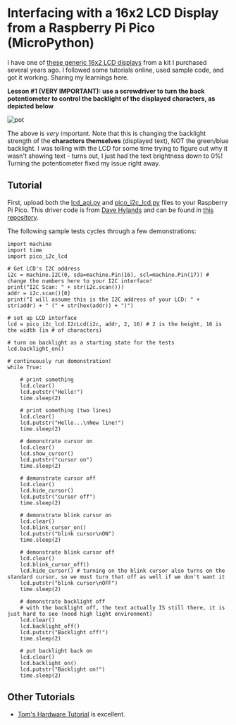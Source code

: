 # Interfacing with a 16x2 LCD Display from a Raspberry Pi Pico (MicroPython)
I have one of [these generic 16x2 LCD displays](https://a.co/d/cL9BH0b) from a kit I purchased several years ago. I followed some tutorials online, used sample code, and got it working. Sharing my learnings here.

**Lesson #1 (VERY IMPORTANT): use a screwdriver to turn the back potentiometer to control the backlight of the displayed characters, as depicted below**

![pot](https://i.imgur.com/yoQynbe.png)

The above is *very* important. Note that this is changing the backlight strength of the **characters themselves** (displayed text), NOT the green/blue backlight. I was toiling with the LCD for some time trying to figure out why it wasn't showing text - turns out, I just had the text brightness down to 0%! Turning the potentiometer fixed my issue right away.

## Tutorial
First, upload both the [lcd_api.py](./src/lcd_api.py) and [pico_i2c_lcd.py](./src/pico_i2c_lcd.py) files to your Raspberry Pi Pico. This driver code is from [Dave Hylands](https://github.com/dhylands) and can be found in [this repository](https://github.com/dhylands/python_lcd).

The following sample tests cycles through a few demonstrations:

```
import machine
import time
import pico_i2c_lcd

# Get LCD's I2C address
i2c = machine.I2C(0, sda=machine.Pin(16), scl=machine.Pin(17)) # change the numbers here to your I2C interface!
print("I2C Scan: " + str(i2c.scan()))
addr = i2c.scan()[0]
print("I will assume this is the I2C address of your LCD: " + str(addr) + " (" + str(hex(addr)) + ")")

# set up LCD interface
lcd = pico_i2c_lcd.I2cLcd(i2c, addr, 2, 16) # 2 is the height, 16 is the width (in # of characters)

# turn on backlight as a starting state for the tests
lcd.backlight_on()

# continuously run demonstration!
while True:
    
    # print something
    lcd.clear()
    lcd.putstr("Hello!")
    time.sleep(2)
    
    # print something (two lines)
    lcd.clear()
    lcd.putstr("Hello...\nNew line!")
    time.sleep(2)
    
    # demonstrate cursor on
    lcd.clear()
    lcd.show_cursor()
    lcd.putstr("cursor on")
    time.sleep(2)
    
    # demonstrate cursor off
    lcd.clear()
    lcd.hide_cursor()
    lcd.putstr("cursor off")
    time.sleep(2)
    
    # demonstrate blink cursor on
    lcd.clear()
    lcd.blink_cursor_on()
    lcd.putstr("blink cursor\nON")
    time.sleep(2)
    
    # demonstrate blink cursor off
    lcd.clear()
    lcd.blink_cursor_off()
    lcd.hide_cursor() # turning on the blink cursor also turns on the standard cursor, so we must turn that off as well if we don't want it
    lcd.putstr("blink cursor\nOFF")
    time.sleep(2)
    
    # demonstrate backlight off
    # with the backlight off, the text actually IS still there, it is just hard to see (need high light environment)
    lcd.clear()
    lcd.backlight_off()
    lcd.putstr("Backlight off!")
    time.sleep(2)
    
    # put backlight back on
    lcd.clear()
    lcd.backlight_on()
    lcd.putstr("Backlight on!")
    time.sleep(2)
```

## Other Tutorials
- [Tom's Hardware Tutorial](https://www.tomshardware.com/how-to/lcd-display-raspberry-pi-pico) is excellent.